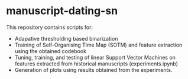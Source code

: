 # manuscript-dating-sn

This repository contains scripts for:
- Adapative thresholding based binarization 
- Training of Self-Organising Time Map (SOTM) and feature extraction using the obtained codebook
- Tuning, training, and testing of linear Support Vector Machines on features extracted from historical manuscripts (experiments.ipynb)
- Generation of plots using results obtained from the experiments. 
